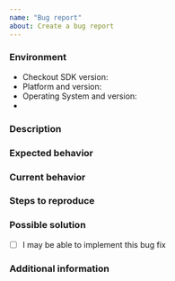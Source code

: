 ```yaml
---
name: "Bug report"
about: Create a bug report
---
```


<!--- Provide a title with a general summary of the issue -->
<!--- PLEASE DO NOT SHARE ANY CREDENTIALS -->

### Environment
<!--- Include the following details: -->
* Checkout SDK version:
* Platform and version:
* Operating System and version:
* <!--- PLEASE DO NOT SHARE ANY CREDENTIALS -->

### Description
<!--- Provide a clear and concise description of what the bug is -->
<!--- PLEASE DO NOT SHARE ANY CREDENTIALS -->

### Expected behavior
<!--- Describe what should happen -->
<!--- PLEASE DO NOT SHARE ANY CREDENTIALS -->

### Current behavior
<!--- Describe what happens instead -->
<!--- Errors, exceptions, stack traces, and relevant logs can be included -->
<!--- PLEASE DO NOT SHARE ANY CREDENTIALS -->

### Steps to reproduce
<!--- If applicable, provide a snippet of code that can be used to reproduce the issue -->
<!--- Please avoid adding any unrelated code -->
<!--- PLEASE DO NOT SHARE ANY CREDENTIALS -->

### Possible solution
<!--- Feel free to suggest a solution -->
<!--- PLEASE DO NOT SHARE ANY CREDENTIALS -->

- [ ] I may be able to implement this bug fix

### Additional information
<!--- Feel free to add any additional information that can help to diagnose and fix the issue -->
<!--- PLEASE DO NOT SHARE ANY CREDENTIALS -->
